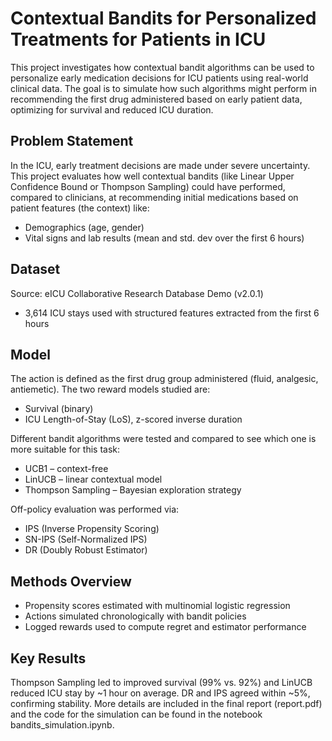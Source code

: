 # Contextual Bandits for Personalized Treatments for Patients in ICU

This project investigates how contextual bandit algorithms can be used to personalize early medication decisions for ICU patients using real-world clinical data. The goal is to simulate how such algorithms might perform in recommending the first drug administered based on early patient data, optimizing for survival and reduced ICU duration.

## Problem Statement
In the ICU, early treatment decisions are made under severe uncertainty. This project evaluates how well contextual bandits (like Linear Upper Confidence Bound or Thompson Sampling) could have performed, compared to clinicians, at recommending initial medications based on patient features (the context) like:
- Demographics (age, gender)
- Vital signs and lab results (mean and std. dev over the first 6 hours)

## Dataset
Source: eICU Collaborative Research Database Demo (v2.0.1)
- 3,614 ICU stays used with structured features extracted from the first 6 hours

## Model
The action is defined as the first drug group administered (fluid, analgesic, antiemetic).
The two reward models studied are:
- Survival (binary)
- ICU Length-of-Stay (LoS), z-scored inverse duration

Different bandit algorithms were tested and compared to see which one is more suitable for this task:
- UCB1 – context-free
- LinUCB – linear contextual model
- Thompson Sampling – Bayesian exploration strategy

Off-policy evaluation was performed via:
- IPS (Inverse Propensity Scoring)
- SN-IPS (Self-Normalized IPS)
- DR (Doubly Robust Estimator)

## Methods Overview
- Propensity scores estimated with multinomial logistic regression
- Actions simulated chronologically with bandit policies
- Logged rewards used to compute regret and estimator performance

## Key Results
Thompson Sampling led to improved survival (99% vs. 92%) and LinUCB reduced ICU stay by ~1 hour on average.
DR and IPS agreed within ~5%, confirming stability.
More details are included in the final report (report.pdf) and the code for the simulation can be found in the notebook bandits_simulation.ipynb.
